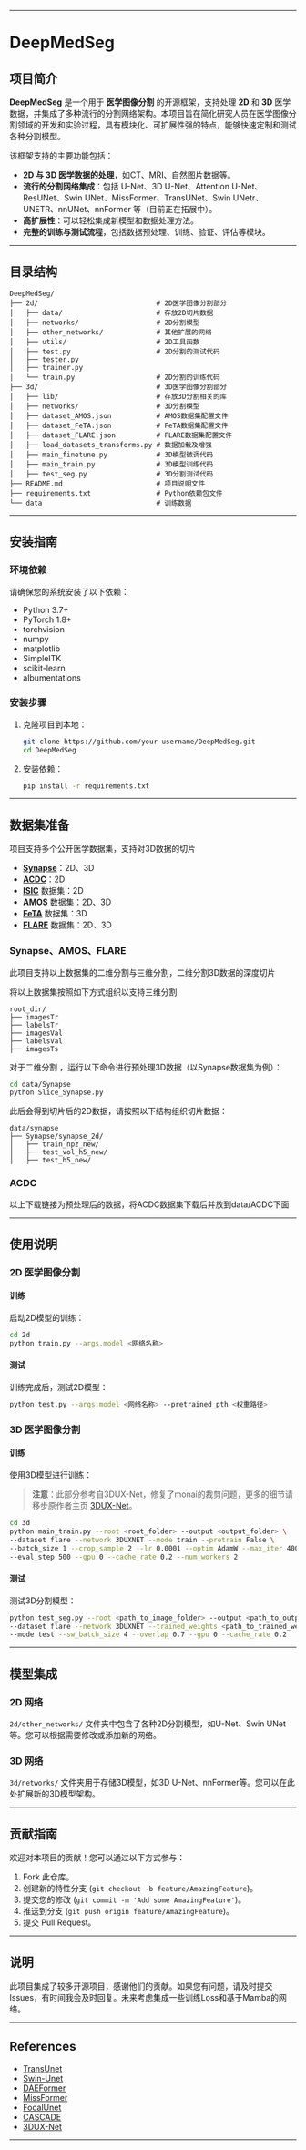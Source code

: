 
---
# DeepMedSeg

## 项目简介

**DeepMedSeg** 是一个用于 **医学图像分割** 的开源框架，支持处理 **2D** 和 **3D** 医学数据，并集成了多种流行的分割网络架构。本项目旨在简化研究人员在医学图像分割领域的开发和实验过程，具有模块化、可扩展性强的特点，能够快速定制和测试各种分割模型。

该框架支持的主要功能包括：
- **2D 与 3D 医学数据的处理**，如CT、MRI、自然图片数据等。
- **流行的分割网络集成**：包括 U-Net、3D U-Net、Attention U-Net、ResUNet、Swin UNet、MissFormer、TransUNet、Swin UNetr、UNETR、nnUNet、nnFormer 等（目前正在拓展中）。
- **高扩展性**：可以轻松集成新模型和数据处理方法。
- **完整的训练与测试流程**，包括数据预处理、训练、验证、评估等模块。

---

## 目录结构

```
DeepMedSeg/
├── 2d/                             # 2D医学图像分割部分
│   ├── data/                       # 存放2D切片数据
│   ├── networks/                   # 2D分割模型
│   ├── other_networks/             # 其他扩展的网络
│   ├── utils/                      # 2D工具函数
│   ├── test.py                     # 2D分割的测试代码
│   ├── tester.py                   
│   ├── trainer.py                  
│   └── train.py                    # 2D分割的训练代码
├── 3d/                             # 3D医学图像分割部分
│   ├── lib/                        # 存放3D分割相关的库
│   ├── networks/                   # 3D分割模型
│   ├── dataset_AMOS.json           # AMOS数据集配置文件
│   ├── dataset_FeTA.json           # FeTA数据集配置文件
│   ├── dataset_FLARE.json          # FLARE数据集配置文件
│   ├── load_datasets_transforms.py # 数据加载及增强
│   ├── main_finetune.py            # 3D模型微调代码
│   ├── main_train.py               # 3D模型训练代码
│   ├── test_seg.py                 # 3D分割测试代码
├── README.md                       # 项目说明文件
├── requirements.txt                # Python依赖包文件
└── data                            # 训练数据
```

---

## 安装指南

### 环境依赖

请确保您的系统安装了以下依赖：

- Python 3.7+
- PyTorch 1.8+
- torchvision
- numpy
- matplotlib
- SimpleITK
- scikit-learn
- albumentations

### 安装步骤

1. 克隆项目到本地：
   ```bash
   git clone https://github.com/your-username/DeepMedSeg.git
   cd DeepMedSeg
   ```

2. 安装依赖：
   ```bash
   pip install -r requirements.txt
   ```

---

## 数据集准备

项目支持多个公开医学数据集，支持对3D数据的切片

- **[Synapse](https://www.synapse.org/#!Synapse:syn3193805/wiki/217789)**：2D、3D
- **[ACDC](https://drive.google.com/file/d/13qYHNIWTIBzwyFgScORL2RFd002vrPF2/view)**：2D
- **[ISIC](https://challenge.isic-archive.com/data/#2018)** 数据集：2D
- **[AMOS](https://amos22.grand-challenge.org/)** 数据集：2D、3D
- **[FeTA](https://feta.grand-challenge.org/feta-2021/)** 数据集：3D
- **[FLARE](https://flare.grand-challenge.org/)** 数据集：2D、3D

### Synapse、AMOS、FLARE
此项目支持以上数据集的二维分割与三维分割，二维分割3D数据的深度切片

将以上数据集按照如下方式组织以支持三维分割
```
root_dir/
├── imagesTr
├── labelsTr
├── imagesVal
├── labelsVal
├── imagesTs
```
对于二维分割 ，运行以下命令进行预处理3D数据（以Synapse数据集为例）：
```bash
cd data/Synapse
python Slice_Synapse.py
```

此后会得到切片后的2D数据，请按照以下结构组织切片数据：

```
data/synapse
├── Synapse/synapse_2d/
│   ├── train_npz_new/ 
│   ├── test_vol_h5_new/
│   ├── test_h5_new/
```
### ACDC
以上下载链接为预处理后的数据，将ACDC数据集下载后并放到data/ACDC下面

---

## 使用说明

### 2D 医学图像分割

#### 训练

启动2D模型的训练：

```bash
cd 2d
python train.py --args.model <网络名称>
```

#### 测试

训练完成后，测试2D模型：

```bash
python test.py --args.model <网络名称> --pretrained_pth <权重路径>
```

### 3D 医学图像分割

#### 训练

使用3D模型进行训练：

> **注意**：此部分参考自3DUX-Net，修复了monai的裁剪问题，更多的细节请移步原作者主页 [3DUX-Net](https://github.com/MASILab/3DUX-Net)。

```bash
cd 3d
python main_train.py --root <root_folder> --output <output_folder> \
--dataset flare --network 3DUXNET --mode train --pretrain False \
--batch_size 1 --crop_sample 2 --lr 0.0001 --optim AdamW --max_iter 40000 \ 
--eval_step 500 --gpu 0 --cache_rate 0.2 --num_workers 2
```

#### 测试

测试3D分割模型：

```bash
python test_seg.py --root <path_to_image_folder> --output <path_to_output> \
--dataset flare --network 3DUXNET --trained_weights <path_to_trained_weights> \
--mode test --sw_batch_size 4 --overlap 0.7 --gpu 0 --cache_rate 0.2
```

---

## 模型集成

### 2D 网络

`2d/other_networks/` 文件夹中包含了各种2D分割模型，如U-Net、Swin UNet等。您可以根据需要修改或添加新的网络。

### 3D 网络

`3d/networks/` 文件夹用于存储3D模型，如3D U-Net、nnFormer等。您可以在此处扩展新的3D模型架构。

---

## 贡献指南

欢迎对本项目的贡献！您可以通过以下方式参与：

1. Fork 此仓库。
2. 创建新的特性分支 (`git checkout -b feature/AmazingFeature`)。
3. 提交您的修改 (`git commit -m 'Add some AmazingFeature'`)。
4. 推送到分支 (`git push origin feature/AmazingFeature`)。
5. 提交 Pull Request。

---

## 说明
此项目集成了较多开源项目，感谢他们的贡献。如果您有问题，请及时提交Issues，有时间我会及时回复。未来考虑集成一些训练Loss和基于Mamba的网络。

---

## References

- [TransUnet](https://github.com/Beckschen/TransUNet)
- [Swin-Unet](https://github.com/HuCaoFighting/Swin-Unet)
- [DAEFormer](https://github.com/xmindflow/DAEFormer)
- [MissFormer](https://github.com/ZhifangDeng/MISSFormer)
- [FocalUnet](https://github.com/shandao/MP-FocalUnet)
- [CASCADE](https://github.com/SLDGroup/CASCADE)
- [3DUX-Net](https://github.com/MASILab/3DUX-Net)

---

